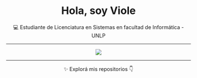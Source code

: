 <h1 align="center">Hola, soy Viole </h1>
<p align="center">💻 Estudiante de Licenciatura en Sistemas en facultad de Informática - UNLP

---

<p align="center">
  <img src="https://github-readme-stats.vercel.app/api/top-langs/?username=violevillavicencio&layout=compact&theme=gradient&hide_border=true" />
</p>

---

<p align="center">
  ✨ Explorá mis repositorios 👇
